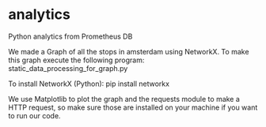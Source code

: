 # analytics
Python analytics from Prometheus DB

We made a Graph of all the stops in amsterdam using NetworkX. To make this graph execute the following program: static_data_processing_for_graph.py

To install NetworkX (Python): pip install networkx 

We use Matplotlib to plot the graph and the requests module to make a HTTP request, so make sure those are installed on your machine if you want to run our code.
